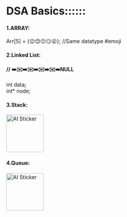 <h1>DSA Basics::::::</h1>
<h4>1.ARRAY:</h4>
        Arr[5] = {😉😊😗😏😮};    //Same datatype #emoji
<h4>2.Linked List:</h4>
               <h4>// ➡️✉️➡️✉️➡️✉️➡️✉️➡️NULL</h4>
    int data;<br>
    int* node;<br>
<h4>3.Stack:</h4>
<img src="https://image.remaker.ai/datarm7/ai-sticker/output/2025-01-27/4ecbe7f9-904f-4b53-8e83-ba6128c2a4ae.png" alt="AI Sticker" width="100">
<h4>4.Queue:</h4>
<img src="https://image.remaker.ai/datarm7/ai-sticker/output/2025-01-28/8b88133d-6591-49f1-9bb2-52c1ee02b83d.png" alt="AI Sticker" width="100">

